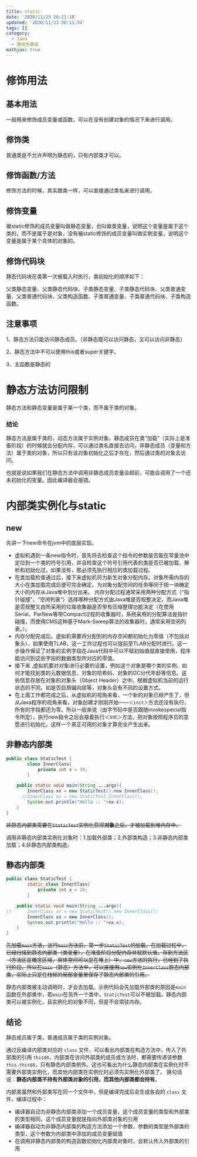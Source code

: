 ```yaml
---
title: static
date: '2020/11/23 20:11:18'
updated: '2020/11/23 20:11:34'
tags: []
category:
  - Java
  - 路线与基础
mathjax: true
---
```

# 修饰用法
## 基本用法
一般用来修饰成员变量或函数，可以在没有创建对象的情况下来进行调用。
<!--more-->
## 修饰类
普通类是不允许声明为静态的，只有内部类才可以。


## 修饰函数/方法

修饰方法的时候，其实跟类一样，可以直接通过类名来进行调用。

## 修饰变量

被static修饰的成员变量叫做静态变量，也叫做类变量，说明这个变量是属于这个类的，而不是属于是对象，没有被static修饰的成员变量叫做实例变量，说明这个变量是属于某个具体的对象的。

## 修饰代码块

静态代码块在类第一次被载入时执行，类初始化的顺序如下：

父类静态变量、父类静态代码块、子类静态变量、子类静态代码块、父类普通变量、父类普通代码块、父类构造函数、子类普通变量、子类普通代码块、子类构造函数。

## 注意事项

1、静态方法只能访问静态成员。（非静态既可以访问静态，又可以访问非静态）

2、静态方法中不可以使用this或者super关键字。

3、主函数是静态的

# 静态方法访问限制

静态方法和静态变量是属于某一个类，而不属于类的对象。

### 结论

静态方法是属于类的，动态方法属于实例对象。静态成员在类“加载”（实际上是准备阶段）的时候就会分配内存，可以通过类名直接去访问，非静态成员（变量和方法）属于类的对象，所以只有该对象初始化之后才存在，然后通过类的对象去访问。

也就是说如果我们在静态方法中调用非静态成员变量会超前，可能会调用了一个还未初始化的变量。因此编译器会报错。

# 内部类实例化与static

## new

先讲一下new命令在jvm中的底层实现。

* 虚拟机遇到一条new指令时，首先将去检查这个指令的参数是否能在常量池中定位到一个类的符号引用，并且检查这个符号引用代表的类是否已被加载、解析和初始化过，如果没有，那必须先执行相应的类加载过程。
* 在类加载检查通过后，接下来虚拟机将为新生对象分配内存。对象所需内存的大小在类加载完成后便可完全确定，为对象分配空间的任务等同于把一块确定大小的内存从Java堆中划分出来。
  内存分配过程通常采用两种分配方式（“指针碰撞”、“空闲列表”）选择哪种分配方式由Java堆是否规整决定，而Java堆是否规整又由所采用的垃圾收集器是否带有压缩整理功能决定（在使用Serial、ParNew等带Compact过程的收集器时，系统采用的分配算法是指针碰撞，而使用CMS这种基于Mark-Sweep算法的收集器时，通常采用空闲列表。）。
* 内存分配完成后，虚拟机需要将分配到的内存空间都初始化为零值（不包括对象头），如果使用TLAB，这一工作过程也可以提前至TLAB分配时进行。这一步操作保证了对象的实例字段在Java代码中可以不赋初始值就直接使用，程序能访问到这些字段的数据类型所对应的零值。
* 接下来 ,虚拟机要对对象进行必要的设置，例如这个对象是哪个类的实例、如何才能找到类的元数据信息、对象的哈希码、对象的GC分代年龄等信息。这些信息存放在对象的对象头（Object Header）之中。根据虚拟机当前的运行状态的不同，如是否启用偏向锁等，对象头会有不同的设置方式。
* 在上面工作都完成之后，从虚拟机的视角来看，一个新的对象已经产生了，但从Java程序的视角来看，对象创建才刚刚开始——`＜init＞`方法还没有执行，所有的字段都还为零。所以一般来说（由字节码中是否跟随invokespecial指令所定），执行new指令之后会接着执行＜init＞方法，把对象按照程序员的意愿进行初始化，这样一个真正可用的对象才算完全产生出来。

## 非静态内部类

```java
public class StaticTest {
        class InnerClass{
            private int x = 10;
        }

    public static void main(String ...args){
        InnerClass xx = new StaticTest().new InnerClass();
      //InnerClass xx = new StaticTest.InnerClass();
        System.out.println("Hello :: "+xx.x);
    }
}
```

~~非静态内部类需要在`StaticTest`实例化获得**对象**之后，才被加载到堆内存中。~~

调用非静态内部类实例化对象时：1.加载外部类；2.外部类构造；3.非静态内部类加载；4.非静态内部类构造。

## 静态内部类

```java
public class StaticTest {
        static class InnerClass{
            private int x = 10;
        }

    public static void main(String ...args){
//      InnerClass xx = new StaticTest().new InnerClass();
        InnerClass xx = new InnerClass();
        System.out.println("Hello :: "+xx.x);
    }
}
```

~~先加载`main`方法，运行`main`方法前，第一步`StaticTest`的加载，在加载过程中，已经扫描到静态内部类（类变量），在准备阶段分配内存并赋默认值，存到方法区（方法区是概念区域，具体空间可以是在堆上）中。`new`方法的执行，已经到了执行阶段。所以在`main`（静态）方法中，可以直接用`new`实例化`InnerClass`静态内部类，实际上只是在栈帧的局部变量里保存了静态内部类的引用。~~

静态内部类被主动调用时，才会去加载。示例代码会先加载外部类的原因是`main`函数在外部类中，若`main`在另外一个类中，`StaticTest`可以不被加载。静态内部类可以被实例化，且实例化的对象不同，但是不会常驻内存。

## 结论

静态成员属于类，普通成员属于类的实例对象。

通过反编译内部类对应的 `class` 文件，可以看出内部类在构造方法中，传入了外部类的引用 `this$0`，内部类在访问外部类的成员或方法时，都需要传递该参数 `this.this$0`，只有静态内部类例外。这也可看出为什么静态内部类在实例化时不需要外部类实例化，而其他内部类在实例化时必须先实例化外部类了。
换句话说：**静态内部类不持有外部类对象的引用，而其他内部类都会持有**。

内部类虽然和外部类写在同一个文件中，但是编译完成后会生成各自的 `class` 文件，编译过程中：

- 编译器自动为非静态内部类添加一个成员变量，这个成员变量的类型和外部类的类型相同，这个成员变量就是指向外部类对象的引用
- 编译器自动为非静态内部类的构造方法添加一个参数，参数的类型是外部类的类型，这个参数为内部类中添加的成员变量赋值
- 在调用非静态内部类的构造函数初始化内部类对象时，会默认传入外部类的引用